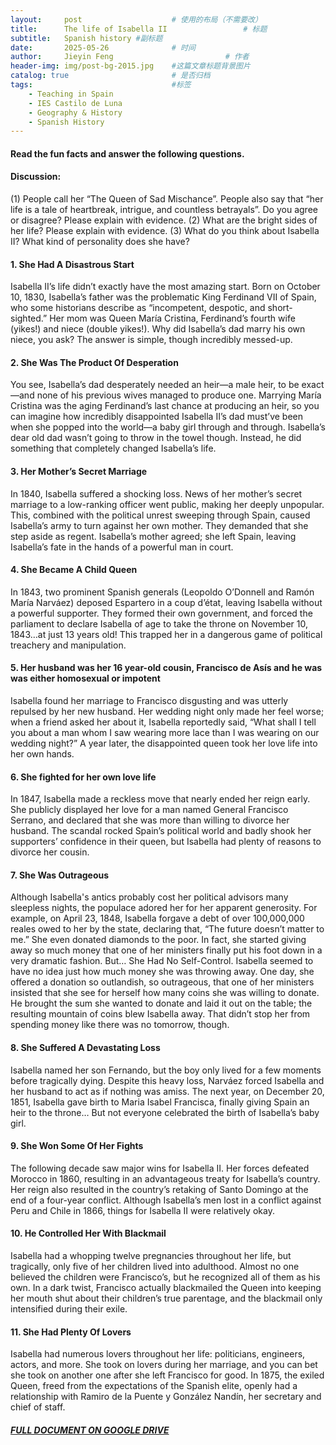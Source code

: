 ```yaml
---
layout:     post   				    # 使用的布局（不需要改）
title:      The life of Isabella II 				# 标题 
subtitle:   Spanish history #副标题
date:       2025-05-26 				# 时间
author:     Jieyin Feng 						# 作者
header-img: img/post-bg-2015.jpg 	#这篇文章标题背景图片
catalog: true 						# 是否归档
tags:								#标签
    - Teaching in Spain 
    - IES Castilo de Luna
    - Geography & History
    - Spanish History
---
```


####  Read the fun facts and answer the following questions. 
#### Discussion: 
(1) People call her “The Queen of Sad Mischance”. People also say that “her life is a tale of heartbreak, intrigue, and countless betrayals”. Do you agree or disagree? Please explain with evidence.
(2) What are the bright sides of her life? Please explain with evidence.
(3) What do you think about Isabella II? What kind of personality does she have?

#### 1. She Had A Disastrous Start
Isabella II’s life didn’t exactly have the most amazing start. Born on October 10, 1830, Isabella’s father was the problematic King Ferdinand VII of Spain, who some historians describe as “incompetent, despotic, and short-sighted.” Her mom was Queen María Cristina, Ferdinand’s fourth wife (yikes!) and niece (double yikes!). Why did Isabella’s dad marry his own niece, you ask? The answer is simple, though incredibly messed-up.

#### 2. She Was The Product Of Desperation
You see, Isabella’s dad desperately needed an heir—a male heir, to be exact—and none of his previous wives managed to produce one. Marrying María Cristina was the aging Ferdinand’s last chance at producing an heir, so you can imagine how incredibly disappointed Isabella II’s dad must’ve been when she popped into the world—a baby girl through and through. Isabella’s dear old dad wasn’t going to throw in the towel though. Instead, he did something that completely changed Isabella’s life.

#### 3. Her Mother’s Secret Marriage
In 1840, Isabella suffered a shocking loss. News of her mother’s secret marriage to a low-ranking officer went public, making her deeply unpopular. This, combined with the political unrest sweeping through Spain, caused Isabella’s army to turn against her own mother. They demanded that she step aside as regent. Isabella’s mother agreed; she left Spain, leaving Isabella’s fate in the hands of a powerful man in court.

#### 4. She Became A Child Queen
In 1843, two prominent Spanish generals (Leopoldo O’Donnell and Ramón María Narváez) deposed Espartero in a coup d’état, leaving Isabella without a powerful supporter. They formed their own government, and forced the parliament to declare Isabella of age to take the throne on November 10, 1843…at just 13 years old! This trapped her in a dangerous game of political treachery and manipulation.

#### 5. Her husband was her 16 year-old cousin, Francisco de Asís and he was was either homosexual or impotent
Isabella found her marriage to Francisco disgusting and was utterly repulsed by her new husband. Her wedding night only made her feel worse; when a friend asked her about it, Isabella reportedly said, “What shall I tell you about a man whom I saw wearing more lace than I was wearing on our wedding night?” A year later, the disappointed queen took her love life into her own hands.

#### 6. She fighted for her own love life
In 1847, Isabella made a reckless move that nearly ended her reign early. She publicly displayed her love for a man named General Francisco Serrano, and declared that she was more than willing to divorce her husband. The scandal rocked Spain’s political world and badly shook her supporters’ confidence in their queen, but Isabella had plenty of reasons to divorce her cousin.

#### 7. She Was Outrageous
Although Isabella's antics probably cost her political advisors many sleepless nights, the populace adored her for her apparent generosity. For example, on April 23, 1848, Isabella forgave a debt of over 100,000,000 reales owed to her by the state, declaring that, “The future doesn’t matter to me.” She even donated diamonds to the poor. In fact, she started giving away so much money that one of her ministers finally put his foot down in a very dramatic fashion.
But… She Had No Self-Control. Isabella seemed to have no idea just how much money she was throwing away. One day, she offered a donation so outlandish, so outrageous, that one of her ministers insisted that she see for herself how many coins she was willing to donate. He brought the sum she wanted to donate and laid it out on the table; the resulting mountain of coins blew Isabella away. That didn’t stop her from spending money like there was no tomorrow, though.

#### 8. She Suffered A Devastating Loss
Isabella named her son Fernando, but the boy only lived for a few moments before tragically dying. Despite this heavy loss, Narváez forced Isabella and her husband to act as if nothing was amiss. The next year, on December 20, 1851, Isabella gave birth to Maria Isabel Francisca, finally giving Spain an heir to the throne… But not everyone celebrated the birth of Isabella’s baby girl.

#### 9. She Won Some Of Her Fights
The following decade saw major wins for Isabella II. Her forces defeated Morocco in 1860, resulting in an advantageous treaty for Isabella’s country. Her reign also resulted in the country’s retaking of Santo Domingo at the end of a four-year conflict. Although Isabella’s men lost in a conflict against Peru and Chile in 1866, things for Isabella II were relatively okay.

#### 10. He Controlled Her With Blackmail
Isabella had a whopping twelve pregnancies throughout her life, but tragically, only five of her children lived into adulthood. Almost no one believed the children were Francisco’s, but he recognized all of them as his own. In a dark twist, Francisco actually blackmailed the Queen into keeping her mouth shut about their children’s true parentage, and the blackmail only intensified during their exile.

#### 11. She Had Plenty Of Lovers
Isabella had numerous lovers throughout her life: politicians, engineers, actors, and more. She took on lovers during her marriage, and you can bet she took on another one after she left Francisco for good. In 1875, the exiled Queen, freed from the expectations of the Spanish elite, openly had a relationship with Ramiro de la Puente y González Nandín, her secretary and chief of staff.


##### [FULL DOCUMENT ON GOOGLE DRIVE](https://docs.google.com/document/d/1nwDeoYXktpK_LCiNq9mDh63lzKXUv276/edit?usp=sharing&ouid=103086183032334531092&rtpof=true&sd=true)

